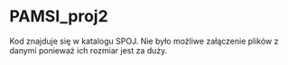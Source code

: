 # PAMSI_proj2

Kod znajduje się w katalogu SPOJ. Nie było możliwe załączenie plików z danymi ponieważ ich rozmiar jest za duży.
